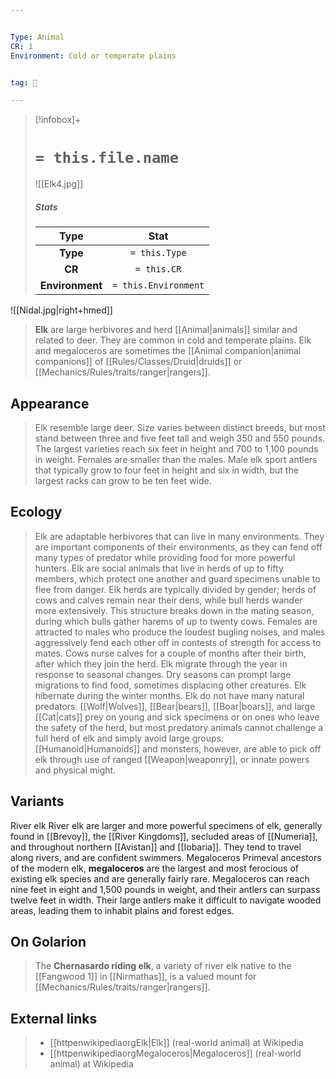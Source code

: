 ```yaml
---


Type: Animal
CR: 1
Environment: Cold or temperate plains


tag: 👹

---
```



> [!infobox]+
> #  `= this.file.name`
> ![[Elk4.jpg]]
> ##### Stats
> Type | Stat |
> :---:|:---:|
> **Type** | `= this.Type` |
> **CR** | `= this.CR` |
> **Environment** | `= this.Environment` |



![[Nidal.jpg|right+hmed]] 


> **Elk** are large herbivores and herd [[Animal|animals]] similar and related to deer. They are common in cold and temperate plains. Elk and megaloceros are sometimes the [[Animal companion|animal companions]] of [[Rules/Classes/Druid|druids]] or [[Mechanics/Rules/traits/ranger|rangers]].



## Appearance

> Elk resemble large deer. Size varies between distinct breeds, but most stand between three and five feet tall and weigh 350 and 550 pounds. The largest varieties reach six feet in height and 700 to 1,100 pounds in weight. Females are smaller than the males. Male elk sport antlers that typically grow to four feet in height and six in width, but the largest racks can grow to be ten feet wide.


## Ecology

> Elk are adaptable herbivores that can live in many environments. They are important components of their environments, as they can fend off many types of predator while providing food for more powerful hunters. Elk are social animals that live in herds of up to fifty members, which protect one another and guard specimens unable to flee from danger. Elk herds are typically divided by gender; herds of cows and calves remain near their dens, while bull herds wander more extensively. This structure breaks down in the mating season, during which bulls gather harems of up to twenty cows. Females are attracted to males who produce the loudest bugling noises, and males aggressively fend each other off in contests of strength for access to mates. Cows nurse calves for a couple of months after their birth, after which they join the herd.
> Elk migrate through the year in response to seasonal changes. Dry seasons can prompt large migrations to find food, sometimes displacing other creatures. Elk hibernate during the winter months.
> Elk do not have many natural predators. [[Wolf|Wolves]], [[Bear|bears]], [[Boar|boars]], and large [[Cat|cats]] prey on young and sick specimens or on ones who leave the safety of the herd, but most predatory animals cannot challenge a full herd of elk and simply avoid large groups. [[Humanoid|Humanoids]] and monsters, however, are able to pick off elk through use of ranged [[Weapon|weaponry]], or innate powers and physical might.


## Variants

River elk
River elk are larger and more powerful specimens of elk, generally found in [[Brevoy]], the [[River Kingdoms]], secluded areas of [[Numeria]], and throughout northern [[Avistan]] and [[Iobaria]]. They tend to travel along rivers, and are confident swimmers.
Megaloceros
Primeval ancestors of the modern elk, **megaloceros** are the largest and most ferocious of existing elk species and are generally fairly rare. Megaloceros can reach nine feet in eight and 1,500 pounds in weight, and their antlers can surpass twelve feet in width. Their large antlers make it difficult to navigate wooded areas, leading them to inhabit plains and forest edges.

## On Golarion

> The **Chernasardo riding elk**, a variety of river elk native to the [[Fangwood 1]] in [[Nirmathas]], is a valued mount for [[Mechanics/Rules/traits/ranger|rangers]].




## External links

> - [[httpenwikipediaorgElk|Elk]] (real-world animal) at Wikipedia
> - [[httpenwikipediaorgMegaloceros|Megaloceros]] (real-world animal) at Wikipedia




